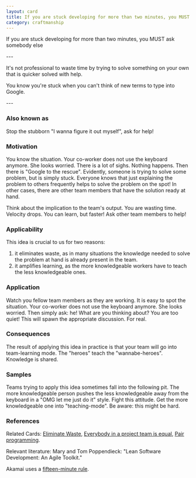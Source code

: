 ```yaml
---
layout: card
title: If you are stuck developing for more than two minutes, you MUST ask somebody else
category: craftmanship
---
```

<p>If you are stuck developing for more than two minutes, you
      MUST ask somebody else</p>
---
<p>It's not professional to waste time by trying to solve
          something on your own that is quicker solved with help.
      </p>
<p>
          You know you're stuck when you can't think of new terms to type into Google.
      </p>
---

### Also known as

Stop the stubborn "I wanna figure it out myself", ask for help!

### Motivation

You know the situation. Your co-worker does not use the keyboard anymore. She looks worried. There is a lot of sighs. Nothing happens. Then there is "Google to the rescue". Evidently, someone is trying to solve some problem, but is simply stuck. Everyone knows that just explaining the problem to others frequently helps to solve the problem on the spot! In other cases, there are other team members that have the solution ready at hand.

Think about the implication to the team's output. You are wasting time. Velocity drops. You can learn, but faster! Ask other team members to help!

### Applicability

This idea is crucial to us for two reasons:

1. it eliminates waste, as in many situations the knowledge needed to solve the problem at hand is already present in the team.
2. it amplifies learning, as the more knowledgeable workers have to teach the less knowledgeable ones.

### Application

Watch you fellow team members as they are working. It is easy to spot the situation. Your co-worker does not use the keyboard anymore. She looks worried. Then simply ask: he! What are you thinking about? You are too quiet! This will spawn the appropriate discussion. For real.

### Consequences

The result of applying this idea in practice is that your team will go into team-learning mode. The "heroes" teach the "wannabe-heroes". Knowledge is shared.

### Samples

Teams trying to apply this idea sometimes fall into the following pit. The more knowledgeable person pushes the less knowledgeable away from the keyboard in a "OMG let me just do it" style. Fight this attitude. Get the more knowledgeable one into "teaching-mode". Be aware: this might be hard.

### References

Related Cards: [Eliminate Waste](eliminate-waste), [Everybody in a project team is equal](team-member-equality), [Pair programming](pair-programming).

Relevant literature: Mary and Tom Poppendieck: "Lean Software Development: An Agile Toolkit."

Akamai uses a [fifteen-minute rule](https://blogs.akamai.com/2013/10/you-must-try-and-then-you-must-ask.html).
